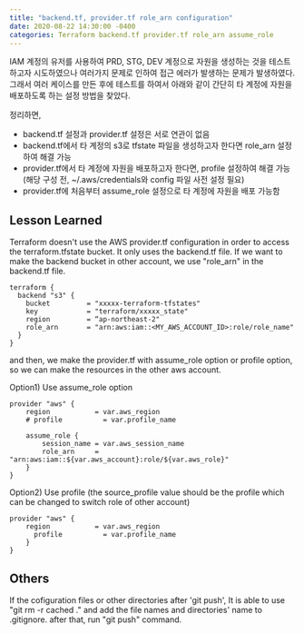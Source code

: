 ```yaml
---
title: "backend.tf, provider.tf role_arn configuration"
date: 2020-08-22 14:30:00 -0400
categories: Terraform backend.tf provider.tf role_arn assume_role
---
```

IAM 계정의 유저를 사용하여 PRD, STG, DEV 계정으로 자원을 생성하는 것을 테스트하고자 시도하였으나 여러가지 문제로 인하여 접근 에러가 발생하는 문제가 발생하였다. 그래서 여러 케이스를 만든 후에 테스트를 하여서 아래와 같이 간단히 타 계정에 자원을 배포하도록 하는 설정 방법을 찾았다. 

정리하면, 

* backend.tf 설정과 provider.tf 설정은 서로 연관이 없음
* backend.tf에서 타 계정의 s3로 tfstate 파일을 생성하고자 한다면 role_arn 설정하여 해결 가능
* provider.tf에서 타 계정에 자원을 배포하고자 한다면, profile 설정하여 해결 가능 (해당 구성 전, ~/.aws/credentials와 config 파일 사전 설정  필요)
* provider.tf에 처음부터 assume_role 설정으로 타 계정에 자원을 배포 가능함

## Lesson Learned

Terraform doesn't use the AWS provider.tf configuration in order to access the terraform.tfstate bucket. It only uses the backend.tf file. If we want to make the backend bucket in other account, we use "role_arn" in the backend.tf file.

```
terraform {
  backend "s3" {
    bucket         = "xxxxx-terraform-tfstates"
    key            = "terraform/xxxxx_state"
    region         = “ap-northeast-2"
    role_arn       = "arn:aws:iam::<MY_AWS_ACCOUNT_ID>:role/role_name"
  }
}
```

and then, we make the provider.tf with assume_role option or profile option, so we can make the resources in the other aws account.

Option1) Use assume_role option

```
provider "aws" {
    region           = var.aws_region
    # profile          = var.profile_name
    
    assume_role {
        session_name = var.aws_session_name
        role_arn     = "arn:aws:iam::${var.aws_account}:role/${var.aws_role}"
    }
}
```

Option2) Use profile (the source_profile value should be the profile which can be changed to switch role of other account)

```
provider "aws" {
    region           = var.aws_region
      profile          = var.profile_name
    }
}
```

## Others

If the cofiguration files or other directories after 'git push', It is able to use "git rm -r cached ." and add the file names and directories' name to .gitignore. after that, run "git push" command. 
